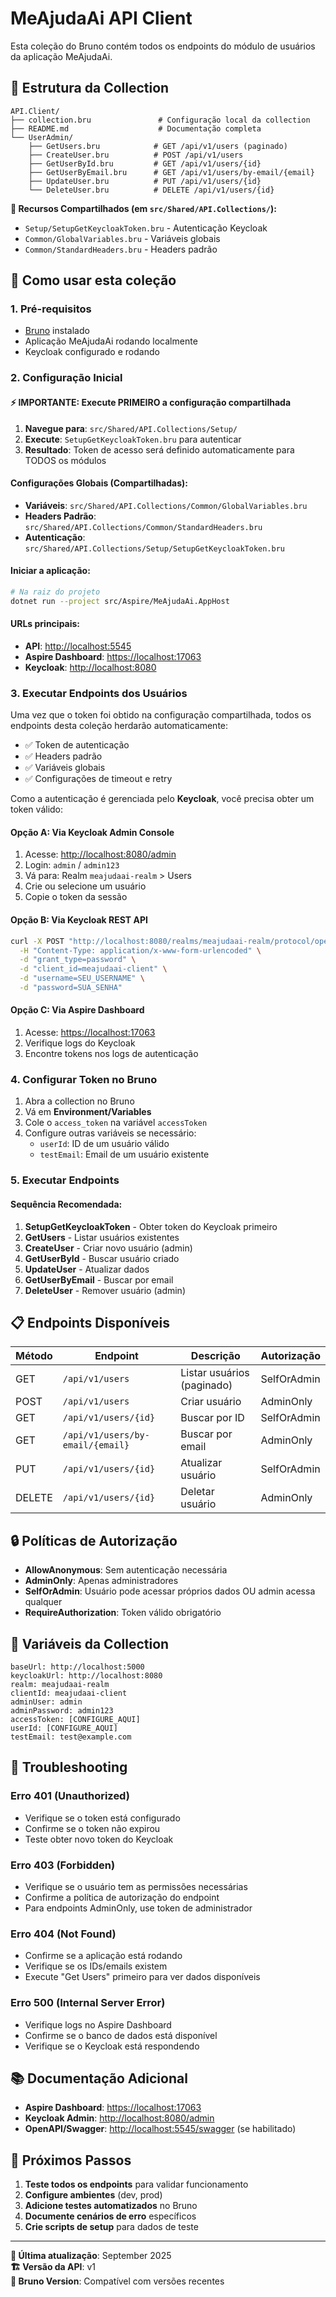 # MeAjudaAi API Client

Esta coleção do Bruno contém todos os endpoints do módulo de usuários da aplicação MeAjudaAi.

## 📁 Estrutura da Collection

```
API.Client/
├── collection.bru               # Configuração local da collection
├── README.md                    # Documentação completa  
└── UserAdmin/
    ├── GetUsers.bru            # GET /api/v1/users (paginado)
    ├── CreateUser.bru          # POST /api/v1/users
    ├── GetUserById.bru         # GET /api/v1/users/{id}
    ├── GetUserByEmail.bru      # GET /api/v1/users/by-email/{email}
    ├── UpdateUser.bru          # PUT /api/v1/users/{id}
    └── DeleteUser.bru          # DELETE /api/v1/users/{id}
```

**🔗 Recursos Compartilhados (em `src/Shared/API.Collections/`):**
- `Setup/SetupGetKeycloakToken.bru` - Autenticação Keycloak
- `Common/GlobalVariables.bru` - Variáveis globais  
- `Common/StandardHeaders.bru` - Headers padrão

## 🚀 Como usar esta coleção

### 1. Pré-requisitos
- [Bruno](https://www.usebruno.com/) instalado
- Aplicação MeAjudaAi rodando localmente
- Keycloak configurado e rodando

### 2. Configuração Inicial

#### ⚡ **IMPORTANTE: Execute PRIMEIRO a configuração compartilhada**
1. **Navegue para**: `src/Shared/API.Collections/Setup/`
2. **Execute**: `SetupGetKeycloakToken.bru` para autenticar
3. **Resultado**: Token de acesso será definido automaticamente para TODOS os módulos

#### Configurações Globais (Compartilhadas):
- **Variáveis**: `src/Shared/API.Collections/Common/GlobalVariables.bru`
- **Headers Padrão**: `src/Shared/API.Collections/Common/StandardHeaders.bru`
- **Autenticação**: `src/Shared/API.Collections/Setup/SetupGetKeycloakToken.bru`

#### Iniciar a aplicação:
```bash
# Na raiz do projeto
dotnet run --project src/Aspire/MeAjudaAi.AppHost
```

#### URLs principais:
- **API**: [http://localhost:5545](http://localhost:5545)
- **Aspire Dashboard**: [https://localhost:17063](https://localhost:17063)
- **Keycloak**: [http://localhost:8080](http://localhost:8080)

### 3. Executar Endpoints dos Usuários

Uma vez que o token foi obtido na configuração compartilhada, todos os endpoints desta coleção herdarão automaticamente:
- ✅ Token de autenticação
- ✅ Headers padrão
- ✅ Variáveis globais
- ✅ Configurações de timeout e retry

Como a autenticação é gerenciada pelo **Keycloak**, você precisa obter um token válido:

#### Opção A: Via Keycloak Admin Console
1. Acesse: [http://localhost:8080/admin](http://localhost:8080/admin)
2. Login: `admin` / `admin123`
3. Vá para: Realm `meajudaai-realm` > Users
4. Crie ou selecione um usuário
5. Copie o token da sessão

#### Opção B: Via Keycloak REST API
```bash
curl -X POST "http://localhost:8080/realms/meajudaai-realm/protocol/openid-connect/token" \
  -H "Content-Type: application/x-www-form-urlencoded" \
  -d "grant_type=password" \
  -d "client_id=meajudaai-client" \
  -d "username=SEU_USERNAME" \
  -d "password=SUA_SENHA"
```

#### Opção C: Via Aspire Dashboard
1. Acesse: [https://localhost:17063](https://localhost:17063)
2. Verifique logs do Keycloak
3. Encontre tokens nos logs de autenticação

### 4. Configurar Token no Bruno

1. Abra a collection no Bruno
2. Vá em **Environment/Variables**
3. Cole o `access_token` na variável `accessToken`
4. Configure outras variáveis se necessário:
   - `userId`: ID de um usuário válido
   - `testEmail`: Email de um usuário existente

### 5. Executar Endpoints

#### Sequência Recomendada:
1. **SetupGetKeycloakToken** - Obter token do Keycloak primeiro
2. **GetUsers** - Listar usuários existentes
3. **CreateUser** - Criar novo usuário (admin)
4. **GetUserById** - Buscar usuário criado
5. **UpdateUser** - Atualizar dados
6. **GetUserByEmail** - Buscar por email
7. **DeleteUser** - Remover usuário (admin)

## 📋 Endpoints Disponíveis

| Método | Endpoint | Descrição | Autorização |
|--------|----------|-----------|-------------|
| GET | `/api/v1/users` | Listar usuários (paginado) | SelfOrAdmin |
| POST | `/api/v1/users` | Criar usuário | AdminOnly |
| GET | `/api/v1/users/{id}` | Buscar por ID | SelfOrAdmin |
| GET | `/api/v1/users/by-email/{email}` | Buscar por email | AdminOnly |
| PUT | `/api/v1/users/{id}` | Atualizar usuário | SelfOrAdmin |
| DELETE | `/api/v1/users/{id}` | Deletar usuário | AdminOnly |

## 🔒 Políticas de Autorização

- **AllowAnonymous**: Sem autenticação necessária
- **AdminOnly**: Apenas administradores
- **SelfOrAdmin**: Usuário pode acessar próprios dados OU admin acessa qualquer
- **RequireAuthorization**: Token válido obrigatório

## 🔧 Variáveis da Collection

```
baseUrl: http://localhost:5000
keycloakUrl: http://localhost:8080
realm: meajudaai-realm
clientId: meajudaai-client
adminUser: admin
adminPassword: admin123
accessToken: [CONFIGURE_AQUI]
userId: [CONFIGURE_AQUI]
testEmail: test@example.com
```

## 🚨 Troubleshooting

### Erro 401 (Unauthorized)
- Verifique se o token está configurado
- Confirme se o token não expirou
- Teste obter novo token do Keycloak

### Erro 403 (Forbidden)
- Verifique se o usuário tem as permissões necessárias
- Confirme a política de autorização do endpoint
- Para endpoints AdminOnly, use token de administrador

### Erro 404 (Not Found)
- Confirme se a aplicação está rodando
- Verifique se os IDs/emails existem
- Execute "Get Users" primeiro para ver dados disponíveis

### Erro 500 (Internal Server Error)
- Verifique logs no Aspire Dashboard
- Confirme se o banco de dados está disponível
- Verifique se o Keycloak está respondendo

## 📚 Documentação Adicional

- **Aspire Dashboard**: [https://localhost:17063](https://localhost:17063)
- **Keycloak Admin**: [http://localhost:8080/admin](http://localhost:8080/admin)
- **OpenAPI/Swagger**: [http://localhost:5545/swagger](http://localhost:5545/swagger) (se habilitado)

## 🎯 Próximos Passos

1. **Teste todos os endpoints** para validar funcionamento
2. **Configure ambientes** (dev, prod)
3. **Adicione testes automatizados** no Bruno
4. **Documente cenários de erro** específicos
5. **Crie scripts de setup** para dados de teste

---

**📝 Última atualização**: September 2025  
**🏗️ Versão da API**: v1  
**🔧 Bruno Version**: Compatível com versões recentes